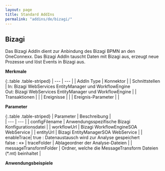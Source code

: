 ```yaml
---
layout: page
title: Standard AddIns
permalink: "addins/de/bizagi/"
---
```


## Bizagi

Das Bizagi AddIn dient zur Anbindung des Bizagi BPMN an den OneConnexx. Das Bizagi AddIn tauscht Daten mit Bizagi aus, erzeugt neue Prozesse und löst Events in Bizagi aus.

__Merkmale__

{:.table .table-striped}
| --- | --- |
| AddIn Type | Konnektor |
| Schnittstellen | In: Bizagi WebServices EntityManager und WorkflowEngine<br/>Out: Bizagi WebServices EntityManager und WorkflowEngine |
| Transaktionen |  |
| Ereignisse |  |
| Ereignis-Parameter |  |

__Parameter__

{:.table .table-striped}
| Parameter | Beschreibung |                      
| --- | --- |
| configFilename | Anwendungsspezifische Bizagi Konfigurationsdatei |
| workflowUrl | Bizagi WorkflowEngineSOA WebService |
| entityUrl | Bizagi EntityManagerSOA WebService |
| enableTrace| true	: Datenaustausch wird zur Analyse gespeichert<br/> false : «»
| traceFolder | Ablageordner der Analyse-Dateien |
| messageTransformFolder | Ordner, welche die MessageTransform Dateien (*.mt) beinhaltet |


__Anwendungsbeispiele__
